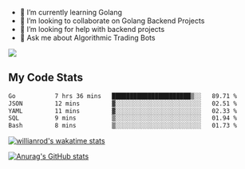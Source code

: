 
- 🌱 I’m currently learning Golang
- 👯 I’m looking to collaborate on Golang Backend Projects
- 🤔 I’m looking for help with backend projects
- 💬 Ask me about Algorithmic Trading Bots

![](https://github-profile-trophy.vercel.app/?username=kevinbarrero)

## My Code Stats

<!--START_SECTION:waka-->

```txt
Go           7 hrs 36 mins   ██████████████████████▒░░   89.71 %
JSON         12 mins         ▓░░░░░░░░░░░░░░░░░░░░░░░░   02.51 %
YAML         11 mins         ▓░░░░░░░░░░░░░░░░░░░░░░░░   02.33 %
SQL          9 mins          ▒░░░░░░░░░░░░░░░░░░░░░░░░   01.94 %
Bash         8 mins          ▒░░░░░░░░░░░░░░░░░░░░░░░░   01.73 %
```

<!--END_SECTION:waka-->

[![willianrod's wakatime stats](https://github-readme-stats.vercel.app/api/wakatime?username=holdandup&layout=compact&theme=react&custom_title=Wakatime%20All%20Time%20Stats&langs_count=8)](https://github.com/anuraghazra/github-readme-stats)

[![Anurag's GitHub stats](https://github-readme-stats.vercel.app/api?username=Kevinbarrero)](https://github.com/anuraghazra/github-readme-stats)




